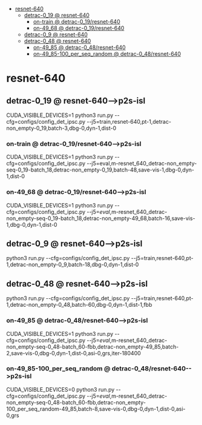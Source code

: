 <!-- MarkdownTOC -->

- [resnet-640](#resnet_64_0_)
    - [detrac-0_19       @ resnet-640](#detrac_0_19___resnet_640_)
        - [on-train       @ detrac-0_19/resnet-640](#on_train___detrac_0_19_resnet_640_)
        - [on-49_68       @ detrac-0_19/resnet-640](#on_49_68___detrac_0_19_resnet_640_)
    - [detrac-0_9       @ resnet-640](#detrac_0_9___resnet_640_)
    - [detrac-0_48       @ resnet-640](#detrac_0_48___resnet_640_)
        - [on-49_85       @ detrac-0_48/resnet-640](#on_49_85___detrac_0_48_resnet_640_)
        - [on-49_85-100_per_seq_random       @ detrac-0_48/resnet-640](#on_49_85_100_per_seq_random___detrac_0_48_resnet_640_)

<!-- /MarkdownTOC -->
<a id="resnet_64_0_"></a>
# resnet-640 
<a id="detrac_0_19___resnet_640_"></a>
## detrac-0_19       @ resnet-640-->p2s-isl
CUDA_VISIBLE_DEVICES=1 python3 run.py --cfg=configs/config_det_ipsc.py --j5=train,resnet-640,pt-1,detrac-non_empty-0_19,batch-3,dbg-0,dyn-1,dist-0
<a id="on_train___detrac_0_19_resnet_640_"></a>
### on-train       @ detrac-0_19/resnet-640-->p2s-isl
CUDA_VISIBLE_DEVICES=1 python3 run.py --cfg=configs/config_det_ipsc.py --j5=eval,m-resnet_640_detrac-non_empty-seq-0_19-batch_18,detrac-non_empty-0_19,batch-48,save-vis-1,dbg-0,dyn-1,dist-0
<a id="on_49_68___detrac_0_19_resnet_640_"></a>
### on-49_68       @ detrac-0_19/resnet-640-->p2s-isl
CUDA_VISIBLE_DEVICES=1 python3 run.py --cfg=configs/config_det_ipsc.py --j5=_eval_,m-resnet_640_detrac-non_empty-seq-0_19-batch_18,detrac-non_empty-49_68,batch-16,save-vis-1,dbg-0,dyn-1,dist-0

<a id="detrac_0_9___resnet_640_"></a>
## detrac-0_9       @ resnet-640-->p2s-isl
python3 run.py --cfg=configs/config_det_ipsc.py --j5=train,resnet-640,pt-1,detrac-non_empty-0_9,batch-18,dbg-0,dyn-1,dist-0

<a id="detrac_0_48___resnet_640_"></a>
## detrac-0_48       @ resnet-640-->p2s-isl
python3 run.py --cfg=configs/config_det_ipsc.py --j5=train,resnet-640,pt-1,detrac-non_empty-0_48,batch-60,dbg-0,dyn-1,dist-1,fbb
<a id="on_49_85___detrac_0_48_resnet_640_"></a>
### on-49_85       @ detrac-0_48/resnet-640-->p2s-isl
CUDA_VISIBLE_DEVICES=1 python3 run.py --cfg=configs/config_det_ipsc.py --j5=_eval_,m-resnet_640_detrac-non_empty-seq-0_48-batch_60-fbb,detrac-non_empty-49_85,batch-2,save-vis-0,dbg-0,dyn-1,dist-0,asi-0,grs,iter-180400
<a id="on_49_85_100_per_seq_random___detrac_0_48_resnet_640_"></a>
### on-49_85-100_per_seq_random       @ detrac-0_48/resnet-640-->p2s-isl
CUDA_VISIBLE_DEVICES=0 python3 run.py --cfg=configs/config_det_ipsc.py --j5=_eval_,m-resnet_640_detrac-non_empty-seq-0_48-batch_60-fbb,detrac-non_empty-100_per_seq_random-49_85,batch-8,save-vis-0,dbg-0,dyn-1,dist-0,asi-0,grs

